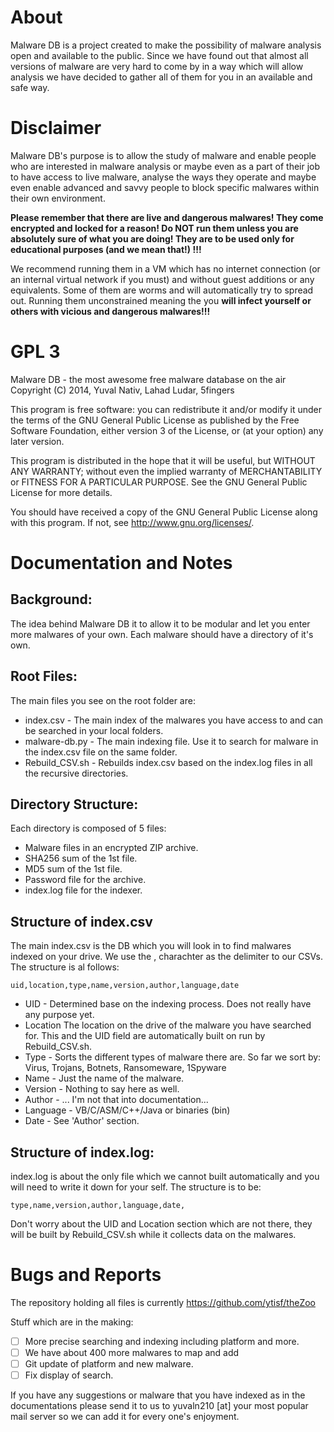 About
======
Malware DB is a project created to make the possibility of malware analysis open and available to the public. Since we have found out that almost all versions of malware are very hard to come by in a  way which will allow analysis we have decided to gather all of them for you in an available and safe way. 

Disclaimer
==========
Malware DB's purpose is to allow the study of malware and enable people who are interested in malware analysis or maybe even as a part of their job to have access to live malware, analyse the  ways they operate and maybe even enable advanced and savvy  people to block specific malwares within their own environment.

**Please remember that there are live and dangerous malwares! They come encrypted and locked for a reason!  Do NOT run them unless you are absolutely sure of what you are doing! They are to be used only for educational purposes (and we mean that!) !!!**

We recommend running them in a VM which has no internet connection (or an internal virtual network if you must) and without guest additions or any equivalents. Some of them are worms and will automatically try to spread out. Running them unconstrained meaning the you **will infect yourself or others with vicious and dangerous malwares!!!**


GPL 3
======
Malware DB - the most awesome free malware database on the air 
Copyright (C) 2014, Yuval Nativ, Lahad Ludar, 5fingers

This program is free software: you can redistribute it and/or modify
it under the terms of the GNU General Public License as published by
the Free Software Foundation, either version 3 of the License, or
(at your option) any later version.

This program is distributed in the hope that it will be useful,
but WITHOUT ANY WARRANTY; without even the implied warranty of
MERCHANTABILITY or FITNESS FOR A PARTICULAR PURPOSE.  See the
GNU General Public License for more details.

You should have received a copy of the GNU General Public License
along with this program.  If not, see <http://www.gnu.org/licenses/>.


Documentation and Notes
========================

## Background:
The idea behind Malware DB it to allow it to be modular and let you enter more malwares of your own. Each malware should have a directory of it's own. 

## Root Files:
The main files you see on the root folder are:
- index.csv - 	The main index of the malwares you have access to and can be searched in your local folders.
- malware-db.py - 	The main indexing file. Use it to search for malware in the index.csv file on the same folder. 
- Rebuild_CSV.sh -	Rebuilds index.csv based on the index.log files in all the recursive directories. 

## Directory Structure:
Each directory is composed of 5 files:
- Malware files in an encrypted ZIP archive. 
- SHA256 sum of the 1st file. 
- MD5 sum of the 1st file.
- Password file for the archive. 
- index.log file for the indexer. 


## Structure of index.csv
The main index.csv is the DB which you will look in to find malwares indexed on your drive. We use the , charachter as the delimiter to our CSVs. 
The structure is al follows:

	uid,location,type,name,version,author,language,date

- UID 	-	Determined base on the indexing process. Does not really have any purpose yet. 
- Location 	The location on the drive of the malware you have searched for. This and the UID field are automatically built on run by Rebuild_CSV.sh.
- Type	-	Sorts the different types of malware there are. So far we sort by:	Virus, Trojans, Botnets, Ransomeware, 1Spyware
- Name	-	Just the name of the malware.
- Version	-	Nothing to say here as well.
- Author	-	... I'm not that into documentation...
- Language -	VB/C/ASM/C++/Java or binaries (bin)
- Date	-	See 'Author' section. 


## Structure of index.log:
index.log is about the only file which we cannot built automatically and you will need to write it down for your self. 
The structure is to be:

	type,name,version,author,language,date,

Don't worry about the UID and Location section which are not there, they will be built by Rebuild_CSV.sh while it collects data on the malwares. 


Bugs and Reports
================
The repository holding all files is currently 
	https://github.com/ytisf/theZoo

Stuff which are in the making:
- [ ] More precise searching and indexing including platform and more.
- [ ] We have about 400 more malwares to map and add
- [ ] Git update of platform and new malware. 
- [ ] Fix display of search.

If you have any suggestions or malware that you have indexed as in the documentations please send it to us to yuvaln210 [at] your most popular mail server so we can add it for every one's enjoyment. 
